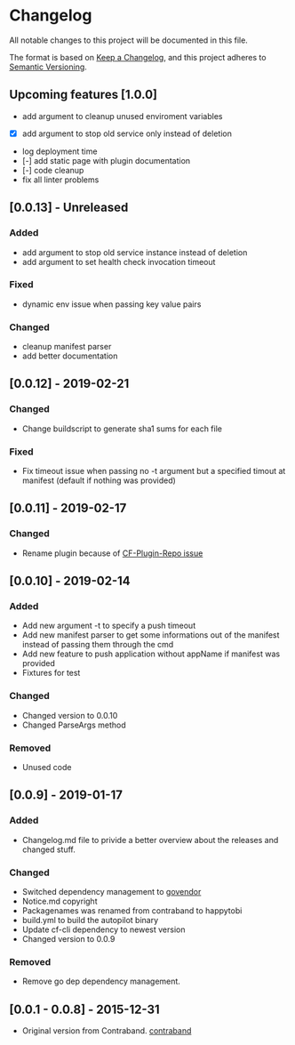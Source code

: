 # Changelog
All notable changes to this project will be documented in this file.

The format is based on [Keep a Changelog](https://keepachangelog.com/en/1.0.0/),
and this project adheres to [Semantic Versioning](https://semver.org/spec/v2.0.0.html).

## Upcoming features [1.0.0]
- add argument to cleanup unused enviroment variables
- [x] add argument to stop old service only instead of deletion
- log deployment time 
- [-] add static page with plugin documentation
- [-] code cleanup
- fix all linter problems

## [0.0.13] - Unreleased
### Added
- add argument to stop old service instance instead of deletion
- add argument to set health check invocation timeout

### Fixed
- dynamic env issue when passing key value pairs

### Changed
- cleanup manifest parser
- add better documentation

## [0.0.12] - 2019-02-21
### Changed
- Change buildscript to generate sha1 sums for each file

### Fixed
- Fix timeout issue when passing no -t argument but a specified timout at manifest (default if nothing was provided)


## [0.0.11] - 2019-02-17
### Changed
- Rename plugin because of [CF-Plugin-Repo issue](https://github.com/cloudfoundry/cli-plugin-repo/pull/282#issuecomment-463328661)

## [0.0.10] - 2019-02-14
### Added
- Add new argument -t to specify a push timeout
- Add new manifest parser to get some informations out of the manifest instead of passing them through the cmd
- Add new feature to push application without appName if manifest was provided
- Fixtures for test

### Changed
- Changed version to 0.0.10
- Changed ParseArgs method

### Removed
- Unused code

## [0.0.9] - 2019-01-17
### Added
- Changelog.md file to privide a better overview about the releases and changed stuff.

### Changed
- Switched dependency management to [govendor](https://github.com/kardianos/govendor)
- Notice.md copyright
- Packagenames was renamed from contraband to happytobi
- build.yml to build the autopilot binary
- Update cf-cli dependency to newest version
- Changed version to 0.0.9

### Removed
- Remove go dep dependency management.


## [0.0.1 - 0.0.8] - 2015-12-31
- Original version from Contraband. [contraband](https://github.com/contraband/autopilot)
